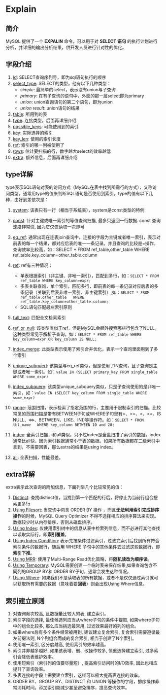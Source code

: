 # Explain

## 简介

MySQL 提供了一个 **EXPALIN** 命令，可以用于对 **SELECT 语句** 的执行计划进行分析，并详细的输出分析结果，供开发人员进行针对性的优化。

## 字段介绍

1. <u>id</u>: SELECT查询序列号，即为sql语句执行的顺序
2. <u>select_type</u>:  SELECT的类型，他有以下几种类型：
   - *simple*: 最简单的select，表示没有union与子查询
   - *primary*: 在有子查询的语句中，外面的那一层select即为primary
   - *union*: union查询语句的第二个语句，即为union
   - *union result*: union语句的结果
3. <u>table</u>: 所用到的表
4. <u>type</u>: 连接类型，后面再详细介绍
5. <u>possible_keys</u>: 可能使用到的索引
6. <u>key</u>: 实际选择的索引
7. <u>key_len</u>: 使用的索引长度
8. <u>ref</u>: 索引的哪一列被使用了
9. <u>rows</u>: 估计要扫描的行，数字越大select的效率越低
10. <u>extra</u>: 额外信息，后面再详细介绍

## type详解

type表示SQL语句对表的访问方式（MySQL在表中找到所需行的方式），又称访问类型，通常用type的值来判断SQL语句是否使用到索引。type的值有以下几种，由好到差依次是：

1. <u>system</u>: 该表只有一行（相当于系统表），system是const类型的特例

2. <u>const</u>: 针对主键或唯一索引的等值查询扫描, 最多只返回一行数据. const 查询速度非常快, 因为它仅仅读取一次即可

3. <u>eq_ref</u>: 通常出现在连表join查询中，连接的字段为主键或者唯一索引，表示对前表的每一个结果，都对应后表的唯一一条记录。并且查询的比较是=操作，查询效率比较高，如：SELECT * FROM ref_table,other_table WHERE ref_table.key_column=other_table.column

4. <u>ref</u>: ref有三种情况：
   - 单表根据索引（非主键、非唯一索引），匹配到多行，如：`SELECT * FROM ref_table WHERE key_column=expr;`
   - 多表关联查询，单个索引，匹配多行，即前表的每一条记录对应后表的多条记录（关联到后表非唯一索引、非主键索引）,如：`SELECT * FROM ref_table,other_table   WHERE ref_table.key_column=other_table.column;`
   - SQL语句匹配最左索引原则

5. <u>full_text</u>: 匹配全文检索索引

6. <u>ref_or_null</u>: 该类型类似于ref，但是MySQL会额外搜索哪些行包含了NULL。这种类型常见于解析子查询，如：`SELECT * FROM ref_table WHERE key_column=expr OR key_column IS NULL;`

7. <u>index_merge</u>: 此类型表示使用了索引合并优化，表示一个查询里面用到了多个索引

8. <u>unique_subquert</u>: 该类型与eq_ref类似，但是使用了IN查询，且子查询是主键或者唯一索引。如：`value IN (SELECT primary_key FROM single_table WHERE some_expr)`

9. <u>index_subquery</u>: 该类型unique_subquery类似，只是子查询使用的是非唯一索引，如：`value IN (SELECT key_column FROM single_table WHERE some_expr)`

10. <u>range</u>: 范围扫描，表示检索了指定范围的行，主要用于限制索引的扫描。比较常见的范围扫描是带有BETWEEN子句或WHERE子句里有>、>=、<、<=、IS NULL、<=>、BETWEEN、LIKE、IN()等操作符。如：`SELECT * FROM tbl_name   WHERE key_column BETWEEN 10 and 20;`

11. <u>index</u>: 全索引扫描，和all类似，只不过index是全盘扫描了索引的数据。index通常比all快，因为索引数据通常小于表的数据。如果所有数据都在二级索引中拿到，不需要回表，那么extra的结果是using index。

12. <u>all</u>: 全表扫描，性能最差。

## extra详解

extra表示此次查询的附加信息，下面列举几个比较常见的值：

1. <u>Distinct</u>: 查找distinct值，当找到第一个匹配的行后，将停止为当前行组合搜索更多行
2. <u>Using Filesort</u>: 当查询中包含 ORDER BY 操作 ，而且**无法利用索引完成排序操作**的时候，MySQL Query Optimizer 不得不选择相应的排序算法来实现。数据较少时从内存排序，否则从磁盘排序。
3. <u>Using Index</u>: 仅使用索引树中的信息从表中检索列信息，而不必进行其他查找以读取实际行，即**索引覆盖**。
4. <u>Using Index Condition</u>: 表示先按条件过滤索引，过滤完索引后找到所有符合索引条件的数据行，随后用 WHERE 子句中的其他条件去过滤这些数据行，即**索引下推**。
5. <u>Using MRR</u>: 使用了Multi-Range Read优化策略，将**随机读改为顺序读**。
6. <u>Using Temporary</u>: MySQL需要创建一个临时表来保存结果,如果查询包含不同列的GROUP BY和 ORDER BY子句，通常会发生这种情况。
7. <u>Using Where</u>: 如果我们不是读取表的所有数据，或者不是仅仅通过索引就可以获取所有需要的数据（意味着要**回表**）则会出现Using Where信息。

## 索引建立原则

1. 对查询频次较高, 且数据量比较大的表, 建立索引。
2. 索引字段的选择, 最佳候选列应当从where子句的条件中提取, 如果where子句中的组合比较多, 那么应当挑选最常用, 过滤效果最好的列的组合。
3. 如果where后有多个条件经常被用到, 建议建立复合索引, 复合索引需要遵循最左前缀法则, N个列组合而成的复合索引, 相当于创建了N个索引。
4. 使用唯一索引, 区分度越高, 使用索引的效率越高。
5. 索引并非越多越好, 如果该表增、删、改操作较多, 慎重选择建立索引, 过多索引会降低表维护效率。
6. 使用短索引（索引列的值要尽量短）, 提高索引访问时的I/O效率, 因此也相应提升了查询效率。
7. 多表连接的字段上需要建立索引，这样可以极大提高表连接的效率。
8. ORDER BY、GROUP BY、DISTINCT 和 UNION 等操作的字段，排序操作非常消耗时间。添加索引能减少甚至避免排序，提高查询效率。

